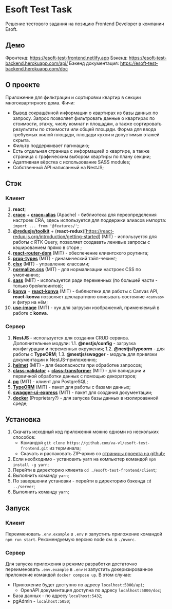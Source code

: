 # Esoft Test Task

Решение тестового задания на позицию Frontend Developer в компании Esoft.

## Демо

Фронтенд: https://esoft-test-frontend.netlify.app
Бэкенд: https://esoft-test-backend.herokuapp.com/api/
Бэкенд документация: https://esoft-test-backend.herokuapp.com/doc

## О проекте

Приложение для фильтрации и сортировки квартир в секции многоквартирного дома. Фичи:

- Вывод сокращённой информации о квартирах из базы данных по запросу. Запрос позволяет фильтровать данные о квартирах по стоимости, этажу, числу комнат и площадям, а также сортировать результаты по стоимости или общей площади. Форма для ввода требуемых жилой площади, площади кухни и допустимых этажей скрыта.
- Фильтр поддерживает пагинацию;
- Есть отдельная страница с информацией о квартире, а также страница с графическим выбором квартиры по плану секции;
- Адаптивная вёрстка с использование SASS modules;
- Собственный API написанный на NestJS;

## Стэк

### Клиент

1. **react**;
2. [**craco**](https://github.com/gsoft-inc/craco) + [**craco-alias**](https://github.com/risenforces/craco-alias) (Apache) - библиотека для переопределения настроек CRA, здесь используется для поддержки алиасов импорта: `import ... from '@features/'`;
3. [**@reduxjs/toolkit**](https://redux-toolkit.js.org/introduction/getting-started#an-existing-app) + (**react-redux**)[https://react-redux.js.org/introduction/getting-started] (MIT) - используется для работы с RTK Query, позволяет создавать ленивые запросы с кэшированием прямо в сторе ;
4. [**react-router-dom**](https://reactrouter.com/docs/en/v6/getting-started/overview) (MIT) - обеспечение клиентского роутинга;
5. [**prop-types**](https://www.npmjs.com/package/prop-types) (MIT) - динамический тайп-чекинг;
6. [**clsx**](https://www.npmjs.com/package/clsx) (MIT) - управление классами;
7. [**normalize.css**](https://necolas.github.io/normalize.css/) (MIT) - для нормализации настроек CSS по умолчанию;
8. [**sass**](https://sass-scss.ru/install/) (MIT) - используется ради переменных (по большей части - только брейкпоинтов);
9. [**konva**](https://konvajs.org) + [**react-konva**](https://konvajs.org/docs/react/index.html) (MIT) - библиотеки для работы с Canvas API, **react-konva** позволяет декларативно описывать состояние `<canvas>` и фигур на нём;
10. [**use-image**](https://www.npmjs.com/package/use-image) (MIT) - хук для загрузки изображений, применяемый в работе с **konva**.

### Сервер

1. **NestJS** - используется для создания CRUD сервиса. Дополнительные модули:
   1.1. **@nestjs/config** - загрузка конфигурации и переменных окружения;
   1.2. **@nestjs/typeorm** - для работы с **TypeORM**;
   1.3. **@nestjs/swagger** - модуль для привязки документации к NestJS-приложению;
2. [**helmet**](https://helmetjs.github.io) (MIT) - для безопасности при обработке запросов;
3. [**class-validator**](https://github.com/typestack/class-validator) + [**class-transformer**](https://github.com/typestack/class-transformer) (MIT) - для валидации и первичной обработки данных с помощью декораторов;
4. [**pg**](https://www.npmjs.com/package/pg) (MIT) - клиент для PostgreSQL;
5. [**TypeORM**](https://typeorm.io) (MIT) - пакет для работы с базами данных;
6. [**swagger-ui-express**](https://www.npmjs.com/package/swagger-ui-express) (MIT) - пакет для создания документации;
7. [**docker**](https://www.docker.com) (Proprietary?) - для запуска базы данных в изолироавнной среде;

## Установка

1. Скачать исходный код приложения можно одноми из нескольких способов:
   - Командой `git clone https://github.com/va-vl/esoft-test-frontend.git` из терминала;
   - Скачать и распаковать ZIP-архив со [страницы проекта на github](https://github.com/va-vl/esoft-test-frontend);
2. Если необходимо - установить yarn на компьютер командой `npm install -g yarn`;
3. Перейти в директорию клиента `cd ./esoft-test-frontend/client`;
4. Выполнить команду `yarn`;
5. По завершении установки - перейти в директорию бэкенда `cd ../server`;
6. Выполнить команду `yarn`;

## Запуск

### Клиент

Переименовать `.env.example` в `.env` и запустить приложение командой `npm run start`. Рекомендуемую версию node см. в `./nvmrc`.

### Сервер

Для запуска приложения в режиме разработки достаточно переименовать `.env.example` в `.env` и запустить докеризированное приложение командой `docker compose up`. В этом случае:

- Приложение будет доступно по адресу `localhost:5000/api`;
  - OpenAPI документация доступна по адресу `localhost:5000/doc`;
- База данных - по адресу `localhost:5432`;
- pgAdmin - `localhost:5050`;
